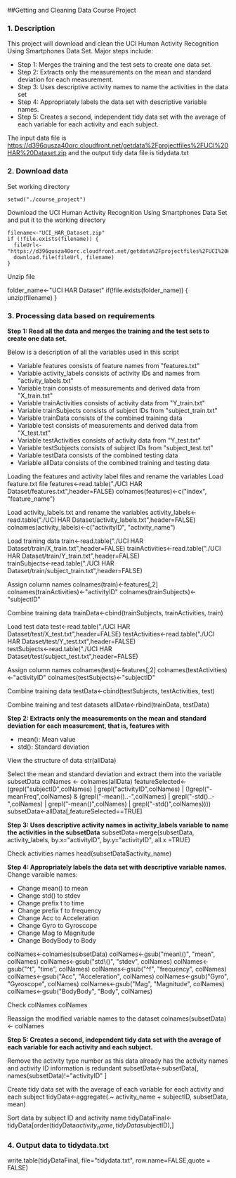 ##Getting and Cleaning Data Course Project

### 1. Description
This project will download and clean the UCI Human Activity Recognition Using Smartphones Data Set. Major steps include:
* Step 1: Merges the training and the test sets to create one data set.
* Step 2: Extracts only the measurements on the mean and standard deviation for each measurement. 
* Step 3: Uses descriptive activity names to name the activities in the data set
* Step 4: Appropriately labels the data set with descriptive variable names. 
* Step 5: Creates a second, independent tidy data set with the average of each variable for each activity and each subject.

The input data file is https://d396qusza40orc.cloudfront.net/getdata%2Fprojectfiles%2FUCI%20HAR%20Dataset.zip and the output tidy data file is tidydata.txt

### 2. Download data 

Set working directory
```
setwd("./course_project")
```

Download the UCI Human Activity Recognition Using Smartphones Data Set and put it to the working directory
```
filename<-"UCI_HAR_Dataset.zip"
if (!file.exists(filename)) {
  fileUrl<-"https://d396qusza40orc.cloudfront.net/getdata%2Fprojectfiles%2FUCI%20HAR%20Dataset.zip"
  download.file(fileUrl, filename)
}
```
Unzip file

folder_name<-"UCI HAR Dataset"
if(!file.exists(folder_name)) {
  unzip(filename)
}
  
### 3. Processing data based on requirements

**Step 1: Read all the data and merges the training and the test sets to create one data set.**

Below is a description of all the variables used in this script
* Variable features consists of feature names from "features.txt" 
* Variable activity_labels consists of activity IDs and names from "activity_labels.txt"
* Variable train consists of measurements and derived data from "X_train.txt"
* Variable trainActivities consists of activity data from "Y_train.txt"
* Variable trainSubjects consists of subject IDs from "subject_train.txt"
* Variable trainData consists of the combined training data
* Variable test consists of measurements and derived data from "X_test.txt"
* Variable testActivities consists of activity data from "Y_test.txt"
* Variable testSubjects consists of subject IDs from "subject_test.txt"
* Variable testData consists of the combined testing data
* Variable allData consists of the combined training and testing data

Loading the features and activity label files and rename the variables
Load feature.txt file
features<-read.table("./UCI HAR Dataset/features.txt",header=FALSE)
colnames(features)<-c("index", "feature_name")

Load activity_labels.txt and rename the variables
activity_labels<-read.table("./UCI HAR Dataset/activity_labels.txt",header=FALSE)
colnames(activity_labels)<-c("activityID", "activity_name")

Load training data
train<-read.table("./UCI HAR Dataset/train/X_train.txt",header=FALSE)
trainActivities<-read.table("./UCI HAR Dataset/train/Y_train.txt",header=FALSE)  
trainSubjects<-read.table("./UCI HAR Dataset/train/subject_train.txt",header=FALSE) 

Assign column names
colnames(train)<-features[,2]
colnames(trainActivities)<-"activityID"
colnames(trainSubjects)<-"subjectID"

Combine training data
trainData<-cbind(trainSubjects, trainActivities, train)

Load test data
test<-read.table("./UCI HAR Dataset/test/X_test.txt",header=FALSE)
testActivities<-read.table("./UCI HAR Dataset/test/Y_test.txt",header=FALSE)  
testSubjects<-read.table("./UCI HAR Dataset/test/subject_test.txt",header=FALSE) 

Assign column names
colnames(test)<-features[,2]
colnames(testActivities)<-"activityID"
colnames(testSubjects)<-"subjectID"

Combine training data
testData<-cbind(testSubjects, testActivities, test)

Combine training and test datasets
allData<-rbind(trainData, testData)

**Step 2: Extracts only the measurements on the mean and standard deviation for each measurement, that is, features with**
* mean(): Mean value
* std(): Standard deviation

View the structure of data
str(allData)

Select the mean and standard deviation and extract them into the variable subsetData
colNames  <- colnames(allData) 
featureSelected<- (grepl("subjectID",colNames) | grepl("activityID",colNames) | (!grepl("-meanFreq",colNames) & (grepl("-mean()..-",colNames) | grepl("-std()..-",colNames) | grepl("-mean()",colNames) | grepl("-std()",colNames)))) 
subsetData<-allData[,featureSelected==TRUE]


**Step 3: Uses descriptive activity names in activity_labels variable to name the activities in the subsetData**
subsetData=merge(subsetData, activity_labels, by.x="activityID", by.y="activityID", all.x =TRUE) 

Check activities names
head(subsetData$activity_name)


**Step 4: Appropriately labels the data set with descriptive variable names.** 
Change varaible names:
* Change mean() to mean
* Change std() to stdev
* Change prefix t to time
* Change prefix f to frequency
* Change Acc to Acceleration
* Change Gyro to Gyroscope
* Change Mag to Magnitude
* Change BodyBody to Body

colNames<-colnames(subsetData)
colNames<-gsub("mean\\()", "mean", colNames)
colNames<-gsub("std\\()", "stdev", colNames)
colNames<-gsub("^t", "time", colNames)
colNames<-gsub("^f", "frequency", colNames)
colNames<-gsub("Acc", "Acceleration", colNames)
colNames<-gsub("Gyro", "Gyroscope", colNames)
colNames<-gsub("Mag", "Magnitude", colNames)
colNames<-gsub("BodyBody", "Body", colNames)

Check colNames
colNames

Reassign the modified variable names to the dataset
colnames(subsetData) <- colNames

**Step 5: Creates a second, independent tidy data set with the average of each variable for each activity and each subject.**

Remove the activity type number as this data already has the activity names and activity ID information is redundant
subsetData<-subsetData[, names(subsetData)!="activityID" ]

Create tidy data set with the average of each variable for each activity and each subject
tidyData<-aggregate(.~ activity_name + subjectID, subsetData, mean)

Sort data by subject ID and activity name
tidyDataFinal<-tidyData[order(tidyData$activity_name, tidyData$subjectID),]

### 4. Output data to tidydata.txt
write.table(tidyDataFinal, file="tidydata.txt", row.name=FALSE,quote = FALSE)
